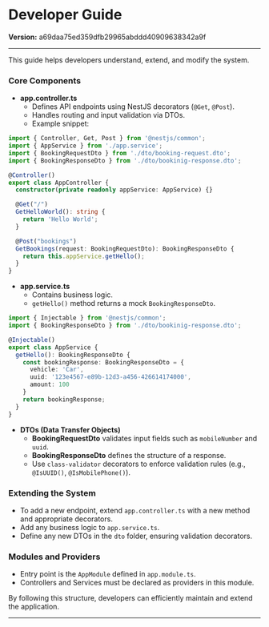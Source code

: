 # Developer Guide

**Version:** a69daa75ed359dfb29965abddd40909638342a9f

---

This guide helps developers understand, extend, and modify the system.

### Core Components

- **app.controller.ts**
  - Defines API endpoints using NestJS decorators (`@Get`, `@Post`).
  - Handles routing and input validation via DTOs.
  - Example snippet:

```typescript
import { Controller, Get, Post } from '@nestjs/common';
import { AppService } from './app.service';
import { BookingRequestDto } from './dto/booking-request.dto';
import { BookingResponseDto } from './dto/bookinig-response.dto';

@Controller()
export class AppController {
  constructor(private readonly appService: AppService) {}

  @Get("/")
  GetHelloWorld(): string {
    return 'Hello World';
  }

  @Post("bookings")
  GetBookings(request: BookingRequestDto): BookingResponseDto {
    return this.appService.getHello();
  }
}
```

- **app.service.ts**
  - Contains business logic.
  - `getHello()` method returns a mock `BookingResponseDto`.

```typescript
import { Injectable } from '@nestjs/common';
import { BookingResponseDto } from './dto/bookinig-response.dto';

@Injectable()
export class AppService {
  getHello(): BookingResponseDto {
    const bookingResponse: BookingResponseDto = {
      vehicle: 'Car',
      uuid: '123e4567-e89b-12d3-a456-426614174000',
      amount: 100
    }
    return bookingResponse;
  }
}
```

- **DTOs (Data Transfer Objects)**
  - **BookingRequestDto** validates input fields such as `mobileNumber` and `uuid`.
  - **BookingResponseDto** defines the structure of a response.
  - Use `class-validator` decorators to enforce validation rules (e.g., `@IsUUID()`, `@IsMobilePhone()`).

### Extending the System

- To add a new endpoint, extend `app.controller.ts` with a new method and appropriate decorators.
- Add any business logic to `app.service.ts`.
- Define any new DTOs in the `dto` folder, ensuring validation decorators.

### Modules and Providers

- Entry point is the `AppModule` defined in `app.module.ts`.
- Controllers and Services must be declared as providers in this module.

By following this structure, developers can efficiently maintain and extend the application.

---